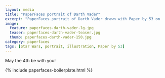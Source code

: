 ```yaml
---
layout: media
title: "PaperFaces portrait of Darth Vader"
excerpt: "PaperFaces portrait of Darth Vader drawn with Paper by 53 on an iPad."
image: 
  feature: paperfaces-darth-vader-lg.jpg
  teaser: paperfaces-darth-vader-teaser.jpg
  thumb: paperfaces-darth-vader-150.jpg
category: paperfaces
tags: [Star Wars, portrait, illustration, Paper by 53]
---
```


May the 4th be with you!

{% include paperfaces-boilerplate.html %}
